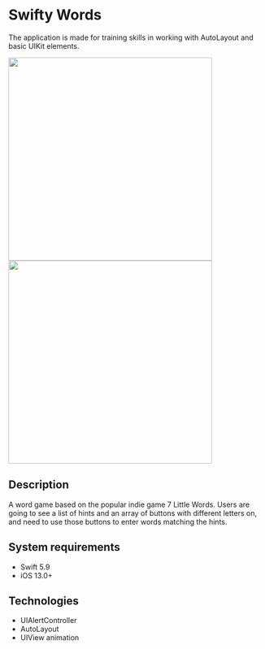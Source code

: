 # Swifty Words
The application is made for training skills in working with AutoLayout and basic UIKit elements.

<img src="https://github.com/user-attachments/assets/7efd298e-d96b-44e6-b063-fb3487852153" width="400">
<img src="https://github.com/user-attachments/assets/a5728baf-14e1-48fc-8ed8-554da856c016" width="400">

## Description
A word game based on the popular indie game 7 Little Words. Users are going to see a list of hints and an array of buttons with different letters on, and need to use those buttons to enter words matching the hints.
## System requirements
* Swift 5.9
* iOS 13.0+
## Technologies
* UIAlertController
* AutoLayout
* UIView animation
